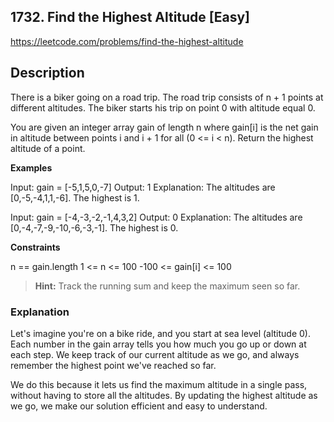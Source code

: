 ## 1732. Find the Highest Altitude [Easy]

https://leetcode.com/problems/find-the-highest-altitude

## Description

There is a biker going on a road trip. The road trip consists of n + 1 points at different altitudes. The biker starts his trip on point 0 with altitude equal 0.

You are given an integer array gain of length n where gain[i] is the net gain in altitude between points i and i + 1 for all (0 <= i < n). Return the highest altitude of a point.

**Examples**

Input: gain = [-5,1,5,0,-7]
Output: 1
Explanation: The altitudes are [0,-5,-4,1,1,-6]. The highest is 1.

Input: gain = [-4,-3,-2,-1,4,3,2]
Output: 0
Explanation: The altitudes are [0,-4,-7,-9,-10,-6,-3,-1]. The highest is 0.

**Constraints**

n == gain.length
1 <= n <= 100
-100 <= gain[i] <= 100

> **Hint:**  Track the running sum and keep the maximum seen so far.

### Explanation

Let's imagine you're on a bike ride, and you start at sea level (altitude 0). Each number in the gain array tells you how much you go up or down at each step. We keep track of our current altitude as we go, and always remember the highest point we've reached so far.

We do this because it lets us find the maximum altitude in a single pass, without having to store all the altitudes. By updating the highest altitude as we go, we make our solution efficient and easy to understand.
